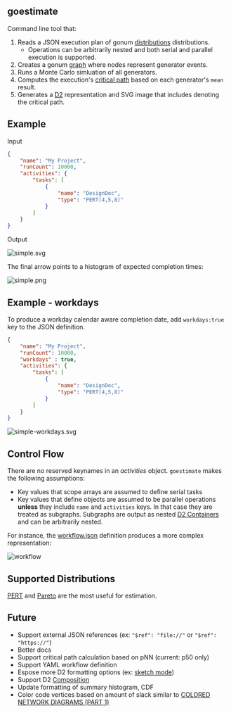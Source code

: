 ## goestimate

Command line tool that:

1. Reads a JSON execution plan of gonum [distributions](https://pkg.go.dev/gonum.org/v1/gonum/stat/distuv) distributions.
    - Operations can be arbitrarily nested and both serial and parallel execution is supported. 
2. Creates a gonum [graph](https://pkg.go.dev/gonum.org/v1/gonum/graph) where nodes represent generator events.
3. Runs a Monte Carlo simluation of all generators.
4. Computes the execution's [critical path](https://en.wikipedia.org/wiki/Critical_path_method) based on each
    generator's `mean` result. 
5. Generates a [D2](https://d2lang.com/) representation and SVG image that includes denoting the critical path.

## Example

Input

```json
{
    "name": "My Project",
    "runCount": 10000,
    "activities": {
        "tasks": [
            {
                "name": "DesignDoc",
                "type": "PERT(4,5,8)"
            }
        ]
    }
}
```

Output

![simple.svg](./examples/simple.svg)

The final arrow points to a histogram of expected completion times:

![simple.png](./examples/simple.png)

## Example - workdays

To produce a workday calendar aware completion date, add `workdays:true` key to the JSON definition.

```json
{
    "name": "My Project",
    "runCount": 10000,
    "workdays" : true,
    "activities": {
        "tasks": [
            {
                "name": "DesignDoc",
                "type": "PERT(4,5,8)"
            }
        ]
    }
}
```

![simple-workdays.svg](./examples/simple-workdays.svg)

## Control Flow

There are no reserved keynames in an _activities_ object. `goestimate` makes
the following assumptions:

- Key values that scope arrays are assumed to define serial tasks
- Key values that define objects are assumed to be parallel operations **unless** they
    include `name` and `activities` keys. In that case they are treated as subgraphs.
    Subgraphs are output as nested [D2 Containers](https://d2lang.com/tour/containers/)
    and can be arbitrarily nested.

For instance, the [workflow.json](https://raw.githubusercontent.com/mweagle/goestimate/main/examples/workflow.json)
definition produces a more complex representation:

![workflow](./examples/workflow.svg)

## Supported Distributions

[PERT](https://en.wikipedia.org/wiki/PERT_distribution) and [Pareto](https://en.wikipedia.org/wiki/Pareto_distribution)
are the most useful for estimation.

## Future

- Support external JSON references (ex: `"$ref": "file://"` or `"$ref": "https://"`)
- Better docs
- Support critical path calculation based on pNN (current: p50 only)
- Support YAML workflow definition
- Espose more D2 formatting options (ex: [sketch mode](https://d2lang.com/tour/sketch/))
- Support D2 [Composition](https://d2lang.com/tour/composition)
- Update formatting of summary histogram, CDF
- Color code vertices based on amount of slack similar to 
    [COLORED NETWORK DIAGRAMS (PART 1)](https://caipirinha.spdns.org/wp/?p=565) 